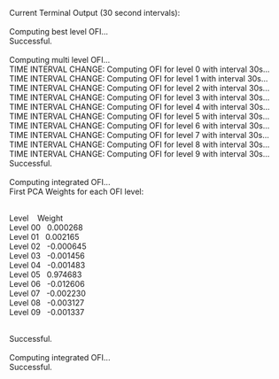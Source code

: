 Current Terminal Output (30 second intervals):<br><br>
Computing best level OFI...<br>
Successful.<br><br>
Computing multi level OFI...<br>
TIME INTERVAL CHANGE: Computing OFI for level 0 with interval 30s...<br>
TIME INTERVAL CHANGE: Computing OFI for level 1 with interval 30s...<br>
TIME INTERVAL CHANGE: Computing OFI for level 2 with interval 30s...<br>
TIME INTERVAL CHANGE: Computing OFI for level 3 with interval 30s...<br>
TIME INTERVAL CHANGE: Computing OFI for level 4 with interval 30s...<br>
TIME INTERVAL CHANGE: Computing OFI for level 5 with interval 30s...<br>
TIME INTERVAL CHANGE: Computing OFI for level 6 with interval 30s...<br>
TIME INTERVAL CHANGE: Computing OFI for level 7 with interval 30s...<br>
TIME INTERVAL CHANGE: Computing OFI for level 8 with interval 30s...<br>
TIME INTERVAL CHANGE: Computing OFI for level 9 with interval 30s...<br>
Successful.<br><br>
Computing integrated OFI...<br>
First PCA Weights for each OFI level:<br><br>

Level&nbsp;&nbsp;&nbsp;&nbsp;Weight<br>
Level 00&nbsp;&nbsp;&nbsp;0.000268<br>
Level 01&nbsp;&nbsp;&nbsp;0.002165<br>
Level 02&nbsp;&nbsp;&nbsp;-0.000645<br>
Level 03&nbsp;&nbsp;&nbsp;-0.001456<br>
Level 04&nbsp;&nbsp;&nbsp;-0.001483<br>
Level 05&nbsp;&nbsp;&nbsp;0.974683<br>
Level 06&nbsp;&nbsp;&nbsp;-0.012606<br>
Level 07&nbsp;&nbsp;&nbsp;-0.002230<br>
Level 08&nbsp;&nbsp;&nbsp;-0.003127<br>
Level 09&nbsp;&nbsp;&nbsp;-0.001337<br><br>

Successful.<br><br>
Computing integrated OFI...<br>
Successful.<br>
